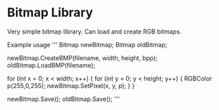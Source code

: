 Bitmap Library
===============

Very simple bitmap library.
Can load and create RGB bitmaps.


Example usage
'''
Bitmap newBitmap;
Bitmap oldBitmap;

newBitmap.CreateBMP(filename, width, height, bpp);
oldBitmap.LoadBMP(filename);

for (int x = 0; x < width; x++) {
    for (int y = 0; y < height; y++) {
        RGBColor p(255,0,255);
        newBitmap.SetPixel(x, y, p);
    }
}

newBitmap.Save();
oldBitmap.Save();
'''